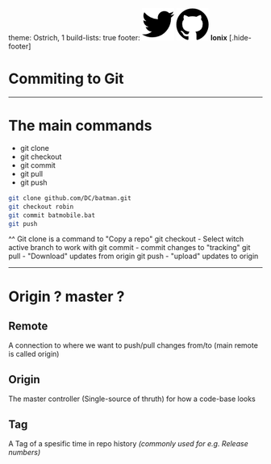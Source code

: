 theme: Ostrich, 1
build-lists: true
footer: ![inline](assets/icon-twitter.png) ![inline](assets/icon-github.png) **lonix**
[.hide-footer]

# Commiting to **Git**

---

# The main commands

- git clone
- git checkout
- git commit
- git pull
- git push

```sh
git clone github.com/DC/batman.git
git checkout robin
git commit batmobile.bat
git push
```


^^
Git clone is a command to "Copy a repo"
git checkout - Select witch active branch to work with
git commit - commit changes to "tracking"
git pull - "Download" updates from origin
git push - "upload" updates to origin

---

# Origin ? master ?

## Remote

A connection to where we want to push/pull changes from/to (main remote is called origin)


## Origin

The master controller (Single-source of thruth) for how a code-base looks


## Tag

A Tag of a spesific time in repo history *(commonly used for e.g. Release numbers)*
